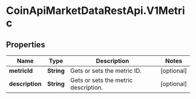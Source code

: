 # CoinApiMarketDataRestApi.V1Metric

## Properties

Name | Type | Description | Notes
------------ | ------------- | ------------- | -------------
**metricId** | **String** | Gets or sets the metric ID. | [optional] 
**description** | **String** | Gets or sets the metric description. | [optional] 


